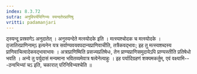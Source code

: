 ```yaml
---
index: 8.3.72
sutra: अनुविपर्यभिनिभ्यः स्यन्दतेरप्राणिषु
vritti: padamanjari
---
```


 ठ्स्यन्दू प्रस्रवणेऽ अनुदातेत् । अनुस्यन्देते मत्स्योदके इति । मत्स्यश्चोदक च मत्स्योदके । ठ्जातिरप्राणिनाम्ऽ इत्यनेन यत्र सर्वाण्यवयवपदान्यप्राणिवाचीति, तत्रैकवद्भावः; इह तु मत्स्यशब्दस्य प्राणिवाचित्वादेकवद्भावाभावः । अत्राप्राणिष्विति प्रसज्यप्रतिषेधः, तेन प्राण्यप्राणिसमुदायेऽपि प्राण्यस्तीति प्रतिषेधो भवति । अन्ये तु पर्युदासं मन्यमाना भवितव्यमेवात्र षत्वेनेत्याहुः । इह पर्यादिग्रहणं शक्यमकर्तुम्, एवं वक्ष्यामि---ठन्वभिभ्यां चऽ इति, चकारात् परिनिविभ्यश्चेति ॥